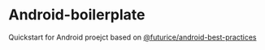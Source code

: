 # Android-boilerplate
Quickstart for Android proejct based on [@futurice/android-best-practices](https://github.com/futurice/android-best-practices)
